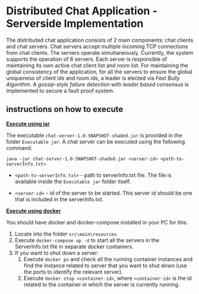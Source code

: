# Distributed Chat Application - Serverside Implementation

The distributed chat application consists of 2 main components: chat clients and chat servers. Chat servers accept multiple incoming TCP connections from chat clients. The servers operate simultaneously. Currently, the system supports the operation of 6 servers. Each server is responsible of maintaining its own active chat client list and room list. For maintaining the global consistency of the application, for all the servers to ensure the global uniqueness of client ids and room ids, a leader is elected via _Fast Bully Algorithm_. A _gossip-style failure detection_ with _leader based consensus_ is implemented to secure a fault proof system.

## instructions on how to execute

**<u>Execute using jar</u>** 

The executable ```chat-server-1.0-SNAPSHOT-shaded.jar``` is provided in the folder ```Executable jar```.
A chat server can be executed using the following command:

```java -jar chat-server-1.0-SNAPSHOT-shaded.jar <server-id> <path-to-serverInfo.txt>```

- ```<path-to-serverInfo.txt>``` - path to serverInfo.txt file. The file is available inside the ```Executable jar``` folder itself.

- ```<server-id>```  - id of the server to be started. This server id should be one that is included in the serverInfo.txt.

**<u>Execute using docker</u>**

You should have docker and docker-compose installed in your PC for this.

1. Locate into the folder ```src\main\resources```.
2. Execute ```docker-compose up -d``` to start all the servers in the ServerInfo.txt file in separate docker containers.
3. If you want to shut down a server:
   1. Execute ```docker ps``` and check all the running container instances and find the instance related to server that you want to shut down (use the ports to identify the relevant server).
   2. Execute ```docker stop <container-id>```, where ```<container-id>``` is the id related to the container in which the server is currently running.